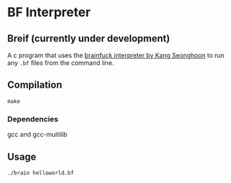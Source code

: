 # BF Interpreter

## Breif (currently under development)
A c program that uses the [brainfuck interpreter by Kang Seonghoon](https://gist.github.com/lifthrasiir/596667) to run any `.bf` files from the command line.

## Compilation
`make`

### Dependencies
gcc and gcc-multilib

## Usage
`./brain helloworld.bf`